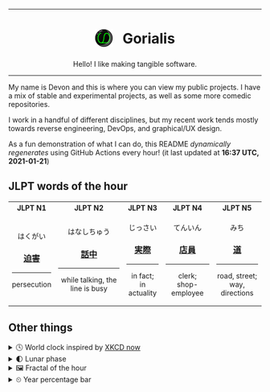 ***

<h1 align="center">
<sub>
    <img src="readme/resources/avatar.png" height="36">
</sub>
&nbsp;
Gorialis
</h1>
<p align="center">
Hello! I like making tangible software.
</p>

***

My name is Devon and this is where you can view my public projects. I have a mix of stable and experimental projects, as well as some more comedic repositories.

I work in a handful of different disciplines, but my recent work tends mostly towards reverse engineering, DevOps, and graphical/UX design.

As a fun demonstration of what I can do, this README *dynamically regenerates* using GitHub Actions every hour! (it last updated at **16:37 UTC, 2021-01-21**)

<h2>JLPT words of the hour</h2>
<table>
    <tr>
        <th>JLPT N1</th>
        <th>JLPT N2</th>
        <th>JLPT N3</th>
        <th>JLPT N4</th>
        <th>JLPT N5</th>
    </tr>
    <tr>
        <td>
            <p align="center">はくがい</p>
            <h3 align="center"><b><a href="https://jisho.org/search/%E8%BF%AB%E5%AE%B3">迫害</a></b></h3>
            <hr>
            <p align="center">persecution</p>
        </td>
        <td>
            <p align="center">はなしちゅう</p>
            <h3 align="center"><b><a href="https://jisho.org/search/%E8%A9%B1%E4%B8%AD">話中</a></b></h3>
            <hr>
            <p align="center">while talking,<wbr> the line is busy</p>
        </td>
        <td>
            <p align="center">じっさい</p>
            <h3 align="center"><b><a href="https://jisho.org/search/%E5%AE%9F%E9%9A%9B">実際</a></b></h3>
            <hr>
            <p align="center">in fact;<br> in actuality</p>
        </td>
        <td>
            <p align="center">てんいん</p>
            <h3 align="center"><b><a href="https://jisho.org/search/%E5%BA%97%E5%93%A1">店員</a></b></h3>
            <hr>
            <p align="center">clerk;<br> shop-employee</p>
        </td>
        <td>
            <p align="center">みち</p>
            <h3 align="center"><b><a href="https://jisho.org/search/%E9%81%93">道</a></b></h3>
            <hr>
            <p align="center">road,<wbr> street;<br> way,<wbr> directions</p>
        </td>
    </tr>
</table>

<h2>Other things</h2>
<details>
<summary>🕓  World clock inspired by <a href="https://xkcd.com/now">XKCD now</a></summary>

> <img src="generated/now.png" width="512">

</details>
<details>
<summary>🌓 Lunar phase</summary>

The moon is approximately 30.77% through its phase (First Quarter).

</details>
<details>
<summary>&#x1f5bc; Fractal of the hour</summary>

> <img src="generated/fractal.png" width="512">

</details>
<details>
<summary>&#x23f2; Year percentage bar</summary>
<pre><code>2021 [█▁▁▁▁▁▁▁▁▁▁▁▁▁▁▁▁▁▁▁] 5.67%</code></pre>
</details>
